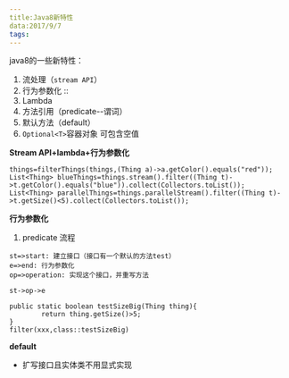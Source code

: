 ```yaml
---
title:Java8新特性
data:2017/9/7
tags:
---
```

java8的一些新特性：

 1. 流处理（`stream API`）
 2. 行为参数化  ::
 3. Lambda
 4. 方法引用（predicate--谓词）
 5. 默认方法（default）
 6. `Optional<T>`容器对象 可包含空值

**Stream API+lambda+行为参数化**

```
things=filterThings(things,(Thing a)->a.getColor().equals("red"));
List<Thing> blueThings=things.stream().filter((Thing t)->t.getColor().equals("blue")).collect(Collectors.toList());
List<Thing> parallelThings=things.parallelStream().filter((Thing t)->t.getSize()<5).collect(Collectors.toList());
```

**行为参数化**
 1. predicate 流程
```flow
st=>start: 建立接口（接口有一个默认的方法test） 
e=>end: 行为参数化 
op=>operation: 实现这个接口，并重写方法

st->op->e 
```

```
public static boolean testSizeBig(Thing thing){
        return thing.getSize()>5;
}
filter(xxx,class::testSizeBig)
```

**default**

 - 扩写接口且实体类不用显式实现

